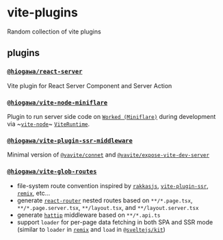 # vite-plugins

Random collection of vite plugins

## plugins

### [`@hiogawa/react-server`](./packages/react-server)

Vite plugin for React Server Component and Server Action

### [`@hiogawa/vite-node-miniflare`](./packages/vite-node-miniflare)

Plugin to run server side code on [`Worked (Miniflare)`](https://github.com/cloudflare/workers-sdk/tree/main/packages/miniflare)
during development via
~[`vite-node`](https://github.com/vitest-dev/vitest/tree/main/packages/vite-node)~
[`ViteRuntime`](https://github.com/vitejs/vite/discussions/15774).

### [`@hiogawa/vite-plugin-ssr-middleware`](./packages/vite-plugin-ssr-middleware)

Minimal version of [`@vavite/connet`](https://github.com/cyco130/vavite/tree/main/packages/connect)
and [`@vavite/expose-vite-dev-server`](https://github.com/cyco130/vavite/tree/main/packages/expose-vite-dev-server)

### [`@hiogawa/vite-glob-routes`](./packages/vite-glob-routes)

- file-system route convention inspired by [`rakkasjs`](https://github.com/rakkasjs/rakkasjs), [`vite-plugin-ssr`](https://github.com/brillout/vite-plugin-ssr), [`remix`](https://github.com/remix-run/remix), etc...
- generate [`react-router`](https://github.com/remix-run/react-router) nested routes based on `**/*.page.tsx`, `**/*.page.server.tsx`, `**/layout.tsx`, and `**/layout.server.tsx`
- generate [`hattip`](https://github.com/hattipjs/hattip) middleware based on `**/*.api.ts`
- support `loader` for per-page data fetching in both SPA and SSR mode (similar to `loader` in [`remix`](https://github.com/remix-run/remix/) and `load` in [`@sveltejs/kit`](https://github.com/sveltejs/kit))
